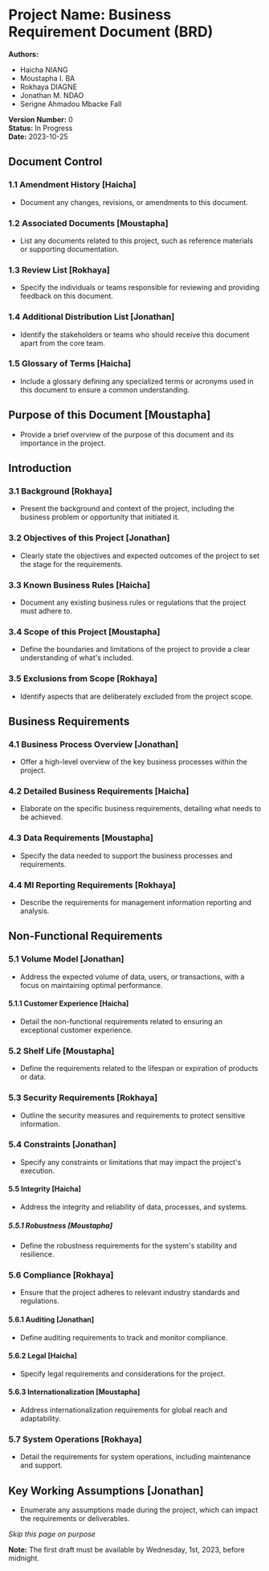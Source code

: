 # Project Name: Business Requirement Document (BRD)

**Authors:**

- Haicha NIANG
- Moustapha I. BA
- Rokhaya DIAGNE
- Jonathan M. NDAO
- Serigne Ahmadou Mbacke Fall

**Version Number:** 0  
**Status:** In Progress  
**Date:** 2023-10-25

## Document Control

### 1.1 Amendment History [Haicha]

- Document any changes, revisions, or amendments to this document.

### 1.2 Associated Documents [Moustapha]

- List any documents related to this project, such as reference materials or supporting documentation.

### 1.3 Review List [Rokhaya]

- Specify the individuals or teams responsible for reviewing and providing feedback on this document.

### 1.4 Additional Distribution List [Jonathan]

- Identify the stakeholders or teams who should receive this document apart from the core team.

### 1.5 Glossary of Terms [Haicha]

- Include a glossary defining any specialized terms or acronyms used in this document to ensure a common understanding.

## Purpose of this Document [Moustapha]

- Provide a brief overview of the purpose of this document and its importance in the project.

## Introduction

### 3.1 Background [Rokhaya]

- Present the background and context of the project, including the business problem or opportunity that initiated it.

### 3.2 Objectives of this Project [Jonathan]

- Clearly state the objectives and expected outcomes of the project to set the stage for the requirements.

### 3.3 Known Business Rules [Haicha]

- Document any existing business rules or regulations that the project must adhere to.

### 3.4 Scope of this Project [Moustapha]

- Define the boundaries and limitations of the project to provide a clear understanding of what's included.

### 3.5 Exclusions from Scope [Rokhaya]

- Identify aspects that are deliberately excluded from the project scope.

## Business Requirements

### 4.1 Business Process Overview [Jonathan]

- Offer a high-level overview of the key business processes within the project.

### 4.2 Detailed Business Requirements [Haicha]

- Elaborate on the specific business requirements, detailing what needs to be achieved.

### 4.3 Data Requirements [Moustapha]

- Specify the data needed to support the business processes and requirements.

### 4.4 MI Reporting Requirements [Rokhaya]

- Describe the requirements for management information reporting and analysis.

## Non-Functional Requirements

### 5.1 Volume Model [Jonathan]

- Address the expected volume of data, users, or transactions, with a focus on maintaining optimal performance.

#### 5.1.1 Customer Experience [Haicha]

- Detail the non-functional requirements related to ensuring an exceptional customer experience.

### 5.2 Shelf Life [Moustapha]

- Define the requirements related to the lifespan or expiration of products or data.

### 5.3 Security Requirements [Rokhaya]

- Outline the security measures and requirements to protect sensitive information.

### 5.4 Constraints [Jonathan]

- Specify any constraints or limitations that may impact the project's execution.

#### 5.5 Integrity [Haicha]

- Address the integrity and reliability of data, processes, and systems.

##### 5.5.1 Robustness [Moustapha]

- Define the robustness requirements for the system's stability and resilience.

### 5.6 Compliance [Rokhaya]

- Ensure that the project adheres to relevant industry standards and regulations.

#### 5.6.1 Auditing [Jonathan]

- Define auditing requirements to track and monitor compliance.

#### 5.6.2 Legal [Haicha]

- Specify legal requirements and considerations for the project.

#### 5.6.3 Internationalization [Moustapha]

- Address internationalization requirements for global reach and adaptability.

### 5.7 System Operations [Rokhaya]

- Detail the requirements for system operations, including maintenance and support.

## Key Working Assumptions [Jonathan]

- Enumerate any assumptions made during the project, which can impact the requirements or deliverables.

_Skip this page on purpose_

**Note:** The first draft must be available by Wednesday, 1st, 2023, before midnight.
